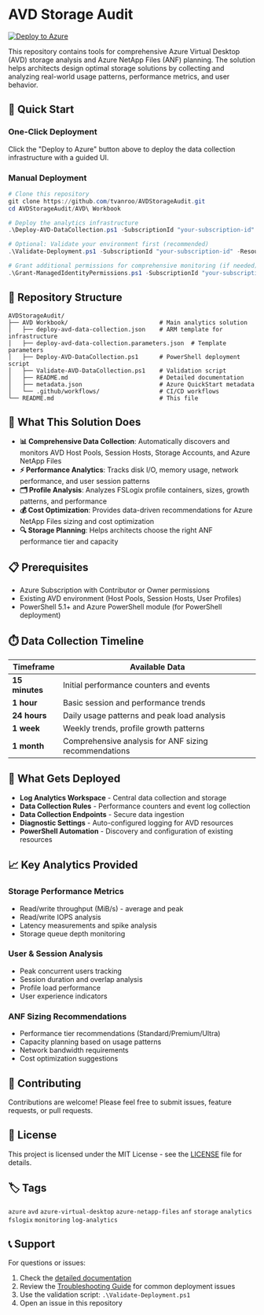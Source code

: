 # AVD Storage Audit

[![Deploy to Azure](https://aka.ms/deploytoazurebutton)](https://portal.azure.com/#create/Microsoft.Template/uri/https%3A%2F%2Fraw.githubusercontent.com%2Ftvanroo%2FAVDStorageAudit%2Fmain%2FAVD%2520Workbook%2Fdeploy-avd-data-collection.json)

This repository contains tools for comprehensive Azure Virtual Desktop (AVD) storage analysis and Azure NetApp Files (ANF) planning. The solution helps architects design optimal storage solutions by collecting and analyzing real-world usage patterns, performance metrics, and user behavior.

## 🚀 Quick Start

### One-Click Deployment
Click the "Deploy to Azure" button above to deploy the data collection infrastructure with a guided UI.

### Manual Deployment
```powershell
# Clone this repository
git clone https://github.com/tvanroo/AVDStorageAudit.git
cd AVDStorageAudit/AVD\ Workbook

# Deploy the analytics infrastructure
.\Deploy-AVD-DataCollection.ps1 -SubscriptionId "your-subscription-id" -ResourceGroupName "rg-avd-analytics"

# Optional: Validate your environment first (recommended)
.\Validate-Deployment.ps1 -SubscriptionId "your-subscription-id" -ResourceGroupName "rg-avd-analytics" -WhatIf

# Grant additional permissions for comprehensive monitoring (if needed)
.\Grant-ManagedIdentityPermissions.ps1 -SubscriptionId "your-subscription-id" -ResourceGroupName "rg-avd-analytics"
```

## 📁 Repository Structure

```
AVDStorageAudit/
├── AVD Workbook/                          # Main analytics solution
│   ├── deploy-avd-data-collection.json    # ARM template for infrastructure
│   ├── deploy-avd-data-collection.parameters.json  # Template parameters
│   ├── Deploy-AVD-DataCollection.ps1      # PowerShell deployment script
│   ├── Validate-AVD-DataCollection.ps1    # Validation script
│   ├── README.md                          # Detailed documentation
│   ├── metadata.json                      # Azure QuickStart metadata
│   └── .github/workflows/                 # CI/CD workflows
└── README.md                              # This file
```

## 🎯 What This Solution Does

- **📊 Comprehensive Data Collection**: Automatically discovers and monitors AVD Host Pools, Session Hosts, Storage Accounts, and Azure NetApp Files
- **⚡ Performance Analytics**: Tracks disk I/O, memory usage, network performance, and user session patterns
- **🗂️ Profile Analysis**: Analyzes FSLogix profile containers, sizes, growth patterns, and performance
- **💰 Cost Optimization**: Provides data-driven recommendations for Azure NetApp Files sizing and cost optimization
- **🔍 Storage Planning**: Helps architects choose the right ANF performance tier and capacity

## 📋 Prerequisites

- Azure Subscription with Contributor or Owner permissions
- Existing AVD environment (Host Pools, Session Hosts, User Profiles)  
- PowerShell 5.1+ and Azure PowerShell module (for PowerShell deployment)

## ⏱️ Data Collection Timeline

| Timeframe | Available Data |
|-----------|----------------|
| **15 minutes** | Initial performance counters and events |
| **1 hour** | Basic session and performance trends |
| **24 hours** | Daily usage patterns and peak load analysis |
| **1 week** | Weekly trends, profile growth patterns |
| **1 month** | Comprehensive analysis for ANF sizing recommendations |

## 🔧 What Gets Deployed

- **Log Analytics Workspace** - Central data collection and storage
- **Data Collection Rules** - Performance counters and event log collection  
- **Data Collection Endpoints** - Secure data ingestion
- **Diagnostic Settings** - Auto-configured logging for AVD resources
- **PowerShell Automation** - Discovery and configuration of existing resources

## 📈 Key Analytics Provided

### Storage Performance Metrics
- Read/write throughput (MiB/s) - average and peak
- Read/write IOPS analysis  
- Latency measurements and spike analysis
- Storage queue depth monitoring

### User & Session Analysis
- Peak concurrent users tracking
- Session duration and overlap analysis
- Profile load performance
- User experience indicators

### ANF Sizing Recommendations
- Performance tier recommendations (Standard/Premium/Ultra)
- Capacity planning based on usage patterns
- Network bandwidth requirements
- Cost optimization suggestions

## 🤝 Contributing

Contributions are welcome! Please feel free to submit issues, feature requests, or pull requests.

## 📄 License

This project is licensed under the MIT License - see the [LICENSE](LICENSE) file for details.

## 🏷️ Tags

`azure` `avd` `azure-virtual-desktop` `azure-netapp-files` `anf` `storage` `analytics` `fslogix` `monitoring` `log-analytics`

## 📞 Support

For questions or issues:
1. Check the [detailed documentation](AVD%20Workbook/README.md)
2. Review the [Troubleshooting Guide](TROUBLESHOOTING.md) for common deployment issues
3. Use the validation script: `.\Validate-Deployment.ps1`
4. Open an issue in this repository
